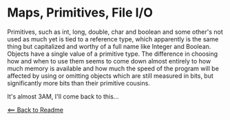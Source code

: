 # Maps, Primitives, File I/O

Primitives, such as int, long, double, char and boolean and some other's not used as much yet is tied to a reference type, which apparently is the same thing but capitalized and worthy of a full name like Integer and Boolean. Objects have a single value of a primitive type. The difference in choosing how and when to use them seems to come down almost entirely to how much memory is available and how much the speed of the program will be affected by using or omitting objects which are still measured in bits, but significantly more bits than their primitive cousins.

It's almost 3AM, I'll come back to this...

[<== Back to Readme](README.md)
